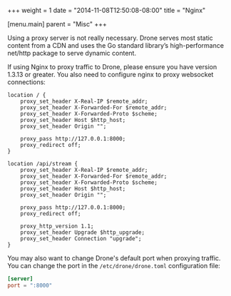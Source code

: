 +++
weight = 1
date = "2014-11-08T12:50:08-08:00"
title = "Nginx"

[menu.main]
parent = "Misc"
+++

Using a proxy server is not really necessary. Drone serves most static content from a CDN and uses the Go standard library’s high-performance net/http package to serve dynamic content.

If using Nginx to proxy traffic to Drone, please ensure you have version 1.3.13 or greater. You also need to configure nginx to proxy websocket connections:

```nginx
location / {
    proxy_set_header X-Real-IP $remote_addr;
    proxy_set_header X-Forwarded-For $remote_addr;
    proxy_set_header X-Forwarded-Proto $scheme;
    proxy_set_header Host $http_host;
    proxy_set_header Origin "";

    proxy_pass http://127.0.0.1:8000;
    proxy_redirect off;
}

location /api/stream {
    proxy_set_header X-Real-IP $remote_addr;
    proxy_set_header X-Forwarded-For $remote_addr;
    proxy_set_header X-Forwarded-Proto $scheme;
    proxy_set_header Host $http_host;
    proxy_set_header Origin "";

    proxy_pass http://127.0.0.1:8000;
    proxy_redirect off;

    proxy_http_version 1.1;
    proxy_set_header Upgrade $http_upgrade;
    proxy_set_header Connection "upgrade";
}
```

You may also want to change Drone's default port when proxying traffic. You can change the port in the `/etc/drone/drone.toml` configuration file:

```toml
[server]
port = ":8000"
```
